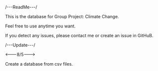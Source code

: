 /---ReadMe---/

This is the database for Group Project: Climate Change.

Feel free to use anytime you want.

If you detect any issues, please contact me or create an issue in GitHuB.


/---Update---/

<---8/5--->

Create a database from csv files.
